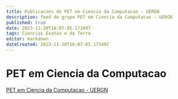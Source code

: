 ```yaml
---
title: Publicacoes de PET em Ciencia da Computacao - UERGN
description: feed do grupo PET em Ciencia da Computacao - UERGN
published: true
date: 2023-11-30T16:07:05.173497
tags: Ciencias Exatas e da Terra
editor: markdown
dateCreated: 2023-11-30T16:07:05.173497
---
```


# PET em Ciencia da Computacao
[PET em Ciencia da Computacao - UERGN](/grupo/100PETemCienciadaComputacaoUERGN.md)